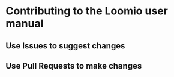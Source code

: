 # Contributing to the Loomio user manual

## Use Issues to suggest changes
## Use Pull Requests to make changes
